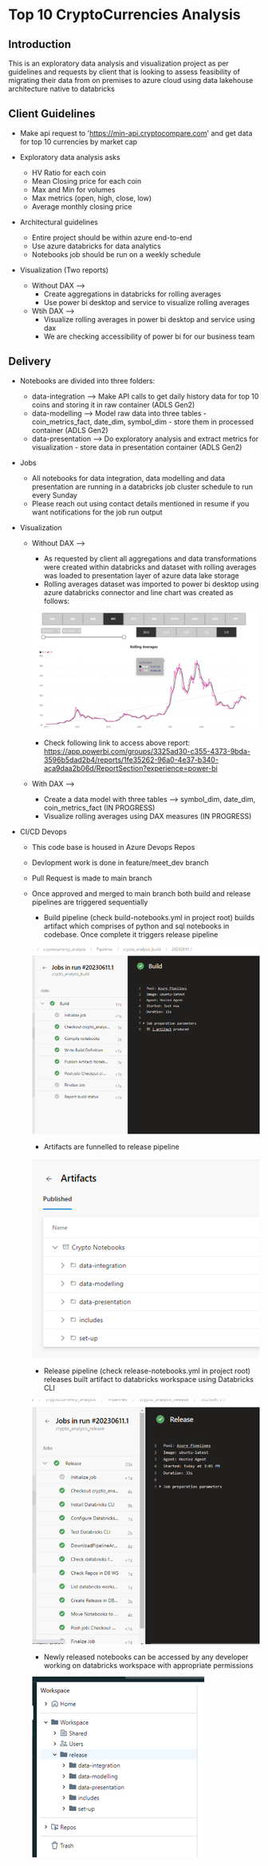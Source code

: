 # Top 10 CryptoCurrencies Analysis

## Introduction 
This is an exploratory data analysis and visualization project as per guidelines and requests by client that is looking to assess feasibility of migrating their data from on premises to azure cloud using data lakehouse architecture native to databricks

## Client Guidelines

- Make api request to 'https://min-api.cryptocompare.com' and get data for top 10 currencies by market cap

- Exploratory data analysis asks
    - HV Ratio for each coin
    - Mean Closing price for each coin 
    - Max and Min for volumes
    - Max metrics (open, high, close, low)
    - Average monthly closing price

- Architectural guidelines
    - Entire project should be within azure end-to-end
    - Use azure databricks for data analytics
    - Notebooks job should be run on a weekly schedule

- Visualization (Two reports)
    - Without DAX -->
        - Create aggregations in databricks for rolling averages
        - Use power bi desktop and service to visualize rolling averages
    - Wtih DAX -->
        - Visualize rolling averages in power bi desktop and service using dax 
        - We are checking accessibility of power bi for our business team

## Delivery

- Notebooks are divided into three folders:
    - data-integration --> Make API calls to get daily history data for top 10 coins and storing it in raw container (ADLS Gen2)
    - data-modelling --> Model raw data into three tables - coin_metrics_fact, date_dim, symbol_dim - store them in processed container (ADLS Gen2)
    - data-presentation --> Do exploratory analysis and extract metrics for visualization - store data in presentation container (ADLS Gen2)

- Jobs
    - All notebooks for data integration, data modelling and data presentation are running in a databricks job cluster schedule to run every Sunday
    - Please reach out using contact details mentioned in resume if you want notifications for the job run output

- Visualization
    - Without DAX -->
        - As requested by client all aggregations and data transformations were created within databricks and dataset with rolling averages was loaded to presentation layer of azure data lake storage
        - Rolling averages dataset was imported to power bi desktop using azure databricks connector and line chart was created as follows:
        
        ![Alt text](/images/rolling_avg.png "Power BI Service Report")
        - Check following link to access above report:
        https://app.powerbi.com/groups/3325ad30-c355-4373-9bda-3596b5dad2b4/reports/1fe35262-96a0-4e37-b340-aca9daa2b06d/ReportSection?experience=power-bi

    - With DAX --> 
        - Create a data model with three tables --> symbol_dim, date_dim, coin_metrics_fact (IN PROGRESS)
        - Visualize rolling averages using DAX measures (IN PROGRESS)

- CI/CD Devops
    - This code base is housed in Azure Devops Repos 
    - Devlopment work is done in feature/meet_dev branch
    - Pull Request is made to main branch
    - Once approved and merged to main branch both build and release pipelines are triggered sequentially
        - Build pipeline (check build-notebooks.yml in project root) builds artifact which comprises of python and sql notebooks in codebase. Once complete it triggers release pipeline
        
        ![Alt text](/images/build_pipeline.png "Build Pipeline Run")
        - Artifacts are funnelled to release pipeline

        ![Alt text](/images/artifact.png "Build Artifacts")
        - Release pipeline (check release-notebooks.yml in project root) releases built artifact to databricks workspace using Databricks CLI
        
        ![Alt text](/images/release_pipeline.png "Release Pipeline Run")
        - Newly released notebooks can be accessed by any developer working on databricks workspace with appropriate permissions
        
        ![Alt text](/images/databricks_release.png "Release in DB Workspace")